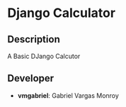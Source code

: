 # Django Calculator

## Description
A Basic DJango Calcutor

## Developer
- **vmgabriel**: Gabriel Vargas Monroy
